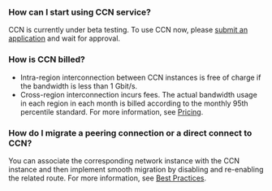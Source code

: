 ### How can I start using CCN service?
CCN is currently under beta testing. To use CCN now, please [submit an application](https://cloud.tencent.com/apply/p/tp2478t9skn) and wait for approval. 

### How is CCN billed?
- Intra-region interconnection between CCN instances is free of charge if the bandwidth is less than 1 Gbit/s.
- Cross-region interconnection incurs fees. The actual bandwidth usage in each region in each month is billed according to the monthly 95th percentile standard. For more information, see [Pricing](https://intl.cloud.tencent.com/document/product/1003/30053).

### How do I migrate a peering connection or a direct connect to CCN?
You can associate the corresponding network instance with the CCN instance and then implement smooth migration by disabling and re-enabling the related route. For more information, see [Best Practices](https://intl.cloud.tencent.com/document/product/1003/30078).
